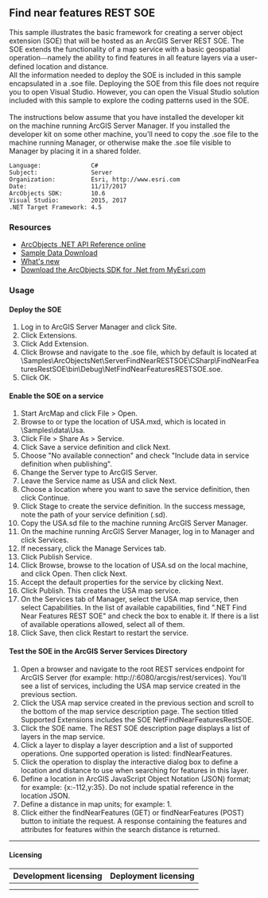 ## Find near features REST SOE

  <div xmlns="http://www.w3.org/1999/xhtml">This sample illustrates the basic framework for creating a server object extension (SOE) that will be hosted as an ArcGIS Server REST SOE. The SOE extends the functionality of a map service with a basic geospatial operation<font face="Verdana">—</font>namely the ability to find features in all feature layers via a user-defined location and distance.   
</div>
  <div xmlns="http://www.w3.org/1999/xhtml">All the information needed to deploy the SOE is included in this sample encapsulated in a .soe file. Deploying the SOE from this file does not require you to open Visual Studio. However, you can open the Visual Studio solution included with this sample to explore the coding patterns used in the SOE.</div>
  <div xmlns="http://www.w3.org/1999/xhtml"> </div>
  <div xmlns="http://www.w3.org/1999/xhtml">The instructions below assume that you have installed the developer kit on the machine running ArcGIS Server Manager. If you installed the developer kit on some other machine, you'll need to copy the .soe file to the machine running Manager, or otherwise make the .soe file visible to Manager by placing it in a shared folder.</div>  


<!-- TODO: Fill this section below with metadata about this sample-->
```
Language:              C#
Subject:               Server
Organization:          Esri, http://www.esri.com
Date:                  11/17/2017
ArcObjects SDK:        10.6
Visual Studio:         2015, 2017
.NET Target Framework: 4.5
```

### Resources

* [ArcObjects .NET API Reference online](http://desktop.arcgis.com/en/arcobjects/latest/net/webframe.htm)  
* [Sample Data Download](../../releases)  
* [What's new](http://desktop.arcgis.com/en/arcobjects/latest/net/webframe.htm#05247c04-bfd9-4e36-ae09-bc6e833c3b14.htm)  
* [Download the ArcObjects SDK for .Net from MyEsri.com](https://my.esri.com/)  

### Usage
#### Deploy the SOE  
1. Log in to ArcGIS Server Manager and click Site.  
1. Click Extensions.  
1. Click Add Extension.  
1. Click Browse and navigate to the .soe file, which by default is located at <ArcGIS DeveloperKit install location>\Samples\ArcObjectsNet\ServerFindNearRESTSOE\CSharp\FindNearFeaturesRestSOE\bin\Debug\NetFindNearFeaturesRESTSOE.soe.   
1. Click OK.  

#### Enable the SOE on a service  
1. Start ArcMap and click File > Open.  
1. Browse to or type the location of USA.mxd, which is located in <ArcGIS Developer Kit Location>\Samples\data\Usa.  
1. Click File > Share As > Service.  
1. Click Save a service definition and click Next.  
1. Choose "No available connection" and check "Include data in service definition when publishing".  
1. Change the Server type to ArcGIS Server.  
1. Leave the Service name as USA and click Next.  
1. Choose a location where you want to save the service definition, then click Continue.  
1. Click Stage to create the service definition. In the success message, note the path of your service definition (.sd).  
1. Copy the USA.sd file to the machine running ArcGIS Server Manager.  
1. On the machine running ArcGIS Server Manager, log in to Manager and click Services.  
1. If necessary, click the Manage Services tab.  
1. Click Publish Service.  
1. Click Browse, browse to the location of USA.sd on the local machine, and click Open. Then click Next.  
1. Accept the default properties for the service by clicking Next.  
1. Click Publish. This creates the USA map service.  
1. On the Services tab of Manager, select the USA map service, then select Capabilities. In the list of available capabilities, find ".NET Find Near Features REST SOE" and check the box to enable it. If there is a list of available operations allowed, select all of them.  
1. Click Save, then click Restart to restart the service.  

#### Test the SOE in the ArcGIS Server Services Directory  
1. Open a browser and navigate to the root REST services endpoint for ArcGIS Server (for example: http://<server name>:6080/arcgis/rest/services). You'll see a list of services, including the USA map service created in the previous section.   
1. Click the USA map service created in the previous section and scroll to the bottom of the map service description page. The section titled Supported Extensions includes the SOE NetFindNearFeaturesRestSOE.   
1. Click the SOE name. The REST SOE description page displays a list of layers in the map service.   
1. Click a layer to display a layer description and a list of supported operations. One supported operation is listed: findNearFeatures.   
1. Click the operation to display the interactive dialog box to define a location and distance to use when searching for features in this layer.   
1. Define a location in ArcGIS JavaScript Object Notation (JSON) format; for example: {x:-112,y:35}. Do not include spatial reference in the location JSON.  
1. Define a distance in map units; for example: 1.   
1. Click either the findNearFeatures (GET) or findNearFeatures (POST) button to initiate the request. A response containing the features and attributes for features within the search distance is returned.   









---------------------------------

#### Licensing  
| Development licensing | Deployment licensing | 
| ------------- | ------------- | 
|  |  |  
|  |  |  


